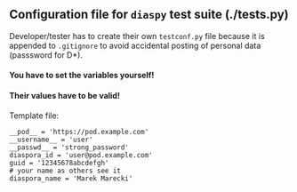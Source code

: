 ##  Configuration file for `diaspy` test suite (./tests.py)

Developer/tester has to create their own `testconf.py` file 
because it is appended to `.gitignore` to avoid accidental 
posting of personal data (passsword for D*).


#### You have to set the variables yourself!
#### Their values have to be valid!

Template file:

    __pod__ = 'https://pod.example.com'
    __username__ = 'user'
    __passwd__ = 'strong_password'
    diaspora_id = 'user@pod.example.com'
    guid = '12345678abcdefgh'
    # your name as others see it
    diaspora_name = 'Marek Marecki'
